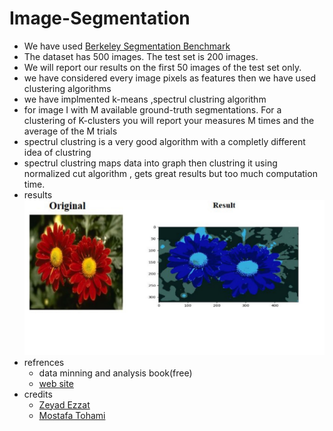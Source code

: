 
# Image-Segmentation

 - We have used [Berkeley Segmentation Benchmark](https://www2.eecs.berkeley.edu/Research/Projects/CS/vision/grouping/BSR/)
 - The dataset has 500 images. The test set is 200 images. 
 - We will report our results on the first 50 images of the test set only.
 - we have considered every image pixels as features then we have used clustering algorithms
 - we have implmented k-means ,spectrul clustring algorithm
 -  for image I with M available ground-truth segmentations. For a clustering of K-clusters you will report your measures M times and the average of the M trials
 -  spectrul clustring is a very good algorithm with a completly different idea of clustring 
 - spectrul clustring maps data into graph then clustring it using normalized cut algorithm , gets great results but too much computation time.
 - results![](images/original%20and%20result.jpg)
- refrences
	-  data minning and analysis book(free)
	- [web site](http://www.dataminingbook.info/pmwiki.php)
- credits
	- [Zeyad Ezzat](https://github.com/zeyad3ezzat)
	- [Mostafa Tohami](https://github.com/tohamybasha)




	

 

